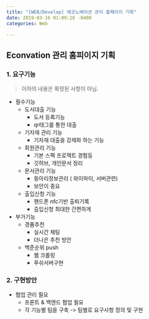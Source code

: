 ```yaml
---
title: "[WEB/Develop] 에코노베이션 관리 홈페이지 기획"
date: 2019-03-16 01:09:28 -0400
categories: Web

---
```


## Econvation 관리 홈피이지 기획



### 1. 요구기능

> 이하의 내용은 확정된 사항이 아님.

 - 필수기능
    - 도서대출 기능
       - 도서 등록기능
       - qr태그를 통한 대출
    - 기자재 관리 기능
       - 기자재 대출을 강제화 하는 기능
    - 회원관리 기능
       - 기본 스펙 프로젝트 경험등 
       - 깃허브, 개인문서 정리
    - 문서관리 기능
       - 동아리정보관리 ( 와이파이, 서버관련)
       - 보안이 중요
    - 출입신청 기능
       - 핸드폰 nfc기반 출퇴기록
       - 츨입신청 최대한 간편하게
 - 부가기능
    - 경품추천
       - 실시간 채팅
       - 더나은 추천 방안
    - 백준순위 push
       - 웹 크롤링
       - 푸쉬서버구현

### 2. 구현방안

- 협업 관리 필요
  - 프론트 & 백앤드 협업 필요
  - 각 기능별 팀을 구축 -> 팀별로 요구사항 정의 및 구현	